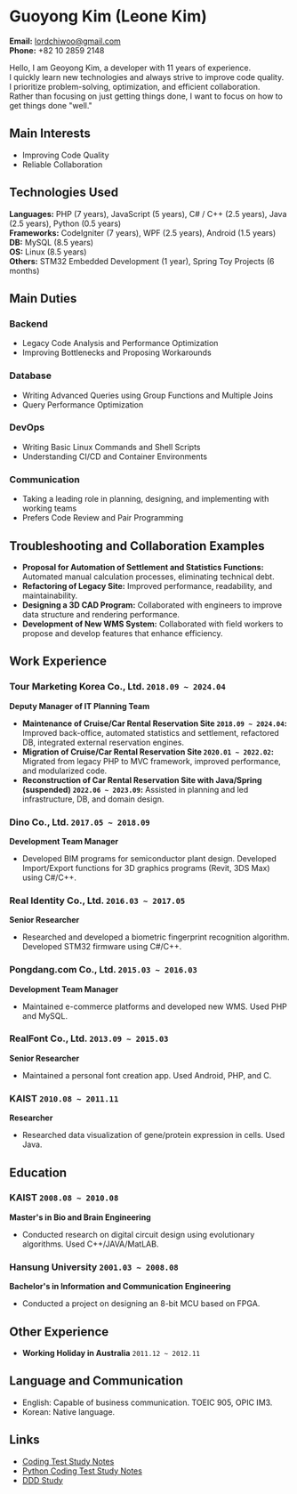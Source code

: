 # Guoyong Kim (Leone Kim)

**Email:** <lordchiwoo@gmail.com>  
**Phone:** +82 10 2859 2148

Hello, I am Geoyong Kim, a developer with 11 years of experience.  
I quickly learn new technologies and always strive to improve code quality.  
I prioritize problem-solving, optimization, and efficient collaboration.  
Rather than focusing on just getting things done, I want to focus on how to get things done "well."

## Main Interests
- Improving Code Quality
- Reliable Collaboration

## Technologies Used
**Languages:** PHP (7 years), JavaScript (5 years), C# / C++ (2.5 years), Java (2.5 years), Python (0.5 years)  
**Frameworks:** CodeIgniter (7 years), WPF (2.5 years), Android (1.5 years)  
**DB:** MySQL (8.5 years)  
**OS:** Linux (8.5 years)  
**Others:** STM32 Embedded Development (1 year), Spring Toy Projects (6 months)

## Main Duties
### Backend
- Legacy Code Analysis and Performance Optimization
- Improving Bottlenecks and Proposing Workarounds

### Database
- Writing Advanced Queries using Group Functions and Multiple Joins
- Query Performance Optimization

### DevOps
- Writing Basic Linux Commands and Shell Scripts
- Understanding CI/CD and Container Environments

### Communication
- Taking a leading role in planning, designing, and implementing with working teams
- Prefers Code Review and Pair Programming

## Troubleshooting and Collaboration Examples
- **Proposal for Automation of Settlement and Statistics Functions:** Automated manual calculation processes, eliminating technical debt.
- **Refactoring of Legacy Site:** Improved performance, readability, and maintainability.
- **Designing a 3D CAD Program:** Collaborated with engineers to improve data structure and rendering performance.
- **Development of New WMS System:** Collaborated with field workers to propose and develop features that enhance efficiency.

## Work Experience

### **Tour Marketing Korea Co., Ltd.** `2018.09 ~ 2024.04`  
**Deputy Manager of IT Planning Team**  
- **Maintenance of Cruise/Car Rental Reservation Site `2018.09 ~ 2024.04`:** Improved back-office, automated statistics and settlement, refactored DB, integrated external reservation engines.
- **Migration of Cruise/Car Rental Reservation Site `2020.01 ~ 2022.02`:** Migrated from legacy PHP to MVC framework, improved performance, and modularized code.
- **Reconstruction of Car Rental Reservation Site with Java/Spring (suspended) `2022.06 ~ 2023.09`:** Assisted in planning and led infrastructure, DB, and domain design.

### **Dino Co., Ltd.** `2017.05 ~ 2018.09`  
**Development Team Manager**  
- Developed BIM programs for semiconductor plant design. Developed Import/Export functions for 3D graphics programs (Revit, 3DS Max) using C#/C++.

### **Real Identity Co., Ltd.** `2016.03 ~ 2017.05`  
**Senior Researcher**  
- Researched and developed a biometric fingerprint recognition algorithm. Developed STM32 firmware using C#/C++.

### **Pongdang.com Co., Ltd.** `2015.03 ~ 2016.03`  
**Development Team Manager**  
- Maintained e-commerce platforms and developed new WMS. Used PHP and MySQL.

### **RealFont Co., Ltd.** `2013.09 ~ 2015.03`  
**Senior Researcher**  
- Maintained a personal font creation app. Used Android, PHP, and C.

### **KAIST** `2010.08 ~ 2011.11`  
**Researcher**  
- Researched data visualization of gene/protein expression in cells. Used Java.

## Education

### **KAIST** `2008.08 ~ 2010.08`  
**Master's in Bio and Brain Engineering**  
- Conducted research on digital circuit design using evolutionary algorithms. Used C++/JAVA/MatLAB.

### **Hansung University** `2001.03 ~ 2008.08`  
**Bachelor's in Information and Communication Engineering**  
- Conducted a project on designing an 8-bit MCU based on FPGA.

## Other Experience
- **Working Holiday in Australia** `2011.12 ~ 2012.11`

## Language and Communication
- English: Capable of business communication. TOEIC 905, OPIC IM3.
- Korean: Native language.

## Links
- [Coding Test Study Notes](https://github.com/lordchiwoo/algo_programmers)  
- [Python Coding Test Study Notes](https://github.com/lordchiwoo/algorithm_python)  
- [DDD Study](https://github.com/lordchiwoo/study_ddd_202206)

